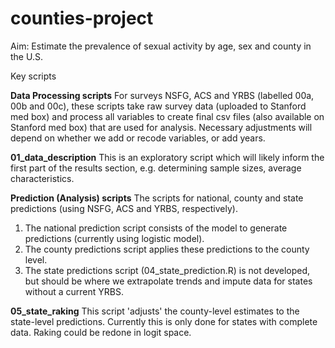 # counties-project

Aim: Estimate the prevalence of sexual activity by age, sex and county in the U.S.

Key scripts

**Data Processing scripts**
For surveys NSFG, ACS and YRBS (labelled 00a, 00b and 00c), these scripts take raw survey data (uploaded to Stanford med box) and process all variables to create final csv files (also available on Stanford med box) that are used for analysis.  Necessary adjustments will depend on whether we add or recode variables, or add years.

**01_data_description**
This is an exploratory script which will likely inform the first part of the results section, e.g. determining sample sizes, average characteristics. 

**Prediction (Analysis) scripts**
The scripts for national, county and state predictions (using NSFG, ACS and YRBS, respectively). 

1. The national prediction script consists of the model to generate predictions (currently using logistic model).
2. The county predictions script applies these predictions to the county level. 
3. The state predictions script (04_state_prediction.R) is not developed, but should be where we extrapolate trends and impute data for states without a current YRBS.

**05_state_raking**
This script 'adjusts' the county-level estimates to the state-level predictions. Currently this is only done for states with complete data. Raking could be redone in logit space.


